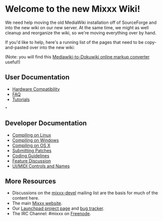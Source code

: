 # Welcome to the new Mixxx Wiki\!

We need help moving the old MediaWiki installation off of SourceForge
and into the new wiki on our new server. At the same time, we might as
well cleanup and reorganize the wiki, so we're moving everything over by
hand.

If you'd like to help, here's a running list of the pages that need to
be copy-and-pasted over into the new wiki:

(Note: you will find this [Mediawiki-to-Dokuwiki online markup
converter](http://johbuc6.coconia.net/mediawiki2dokuwiki.php) useful\!)

## User Documentation

  - [Hardware Compatibility](Hardware%20Compatibility)
  - [FAQ](FAQ)
  - [Tutorials](Tutorials)

<!-- end list -->

``` 
* 
```

## Developer Documentation

  - [Compiling on Linux](Compiling%20on%20Linux)
  - [Compiling on Windows](Compiling%20on%20Windows)
  - [Compiling on OS X](Compiling%20on%20OS%20X)
  - [Submitting Patches](Submitting%20Patches)
  - [Coding Guidelines](Coding%20Guidelines)
  - [Feature Discussion](Feature%20Discussion)
  - [UI/MIDI Controls and Names](UI/MIDI%20Controls%20and%20Names)

## More Resources

  - Discussions on the
    [mixxx-devel](https://lists.sourceforge.net/lists/listinfo/mixxx-devel)
    mailing list are the basis for much of the content here.
  - The main [Mixxx website](http://www.mixxx.org).
  - Our [Launchpad project page](http://www.launchpad.net/mixxx/) and
    [bug tracker](https://bugs.launchpad.net/mixxx/).
  - The IRC Channel: \#mixxx on [Freenode](http://freenode.net/).
